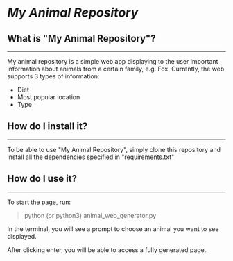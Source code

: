 # ***My Animal Repository***

## What is "My Animal Repository"?
___
My animal repository is a simple web app displaying to the user important information about animals from a certain family, e.g. Fox.
Currently, the web supports 3 types of information: 
- Diet
- Most popular location
- Type

## How do I install it?
___
To be able to use "My Animal Repository", simply clone this repository and install all the dependencies specified in "requirements.txt"

## How do I use it?
___
To start the page, run:

> python (or python3) animal_web_generator.py

In the terminal, you will see a prompt to choose an animal you want to see displayed.

After clicking enter, you will be able to access a fully generated page.

